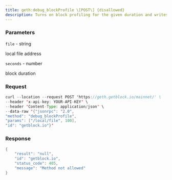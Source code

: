 ```yaml
---
title: geth:debug_blockProfile \[POST\] {disallowed}
description: Turns on block profiling for the given duration and writes profile datato disk. It uses a profile rate of 1 for most accurate information. If adifferent rate is desired, set the rate and write the profile manuallyusing debug_writeBlockProfile.
---
```


### Parameters


`file` - string

local file address

`seconds` - number

block duration

### Request

``` java
curl --location --request POST 'https://geth.getblock.io/mainnet/' \
--header 'x-api-key: YOUR-API-KEY' \
--header 'Content-Type: application/json' \
--data-raw '{"jsonrpc": "2.0",
"method": "debug_blockProfile",
"params": ["/local/file", 100],
"id": "getblock.io"}'
```

###  Response

``` java
{
    "result": "null",
    "id": "getblock.io",
    "status_code": 405,
    "message": "Method not allowed"
}
```

